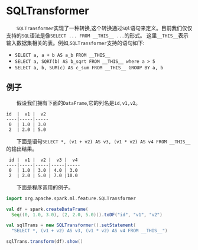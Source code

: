 # SQLTransformer

&emsp;&emsp;`SQLTransformer`实现了一种转换,这个转换通过`SQl`语句来定义。目前我们仅仅支持的`SQL`语法是像`SELECT ... FROM __THIS__ ...`的形式。
这里`__THIS__`表示输入数据集相关的表。例如,`SQLTransformer`支持的语句如下:

- `SELECT a, a + b AS a_b FROM __THIS__`
- `SELECT a, SQRT(b) AS b_sqrt FROM __THIS__ where a > 5`
- `SELECT a, b, SUM(c) AS c_sum FROM __THIS__ GROUP BY a, b`

## 例子

&emsp;&emsp;假设我们拥有下面的`DataFrame`,它的列名是`id,v1,v2`。

```
id  |  v1 |  v2
----|-----|-----
 0  | 1.0 | 3.0
 2  | 2.0 | 5.0
```
&emsp;&emsp;下面是语句`SELECT *, (v1 + v2) AS v3, (v1 * v2) AS v4 FROM __THIS__`的输出结果。

```
 id |  v1 |  v2 |  v3 |  v4
----|-----|-----|-----|-----
 0  | 1.0 | 3.0 | 4.0 | 3.0
 2  | 2.0 | 5.0 | 7.0 |10.0
```
&emsp;&emsp;下面是程序调用的例子。

```scala
import org.apache.spark.ml.feature.SQLTransformer

val df = spark.createDataFrame(
  Seq((0, 1.0, 3.0), (2, 2.0, 5.0))).toDF("id", "v1", "v2")

val sqlTrans = new SQLTransformer().setStatement(
  "SELECT *, (v1 + v2) AS v3, (v1 * v2) AS v4 FROM __THIS__")

sqlTrans.transform(df).show()
```
